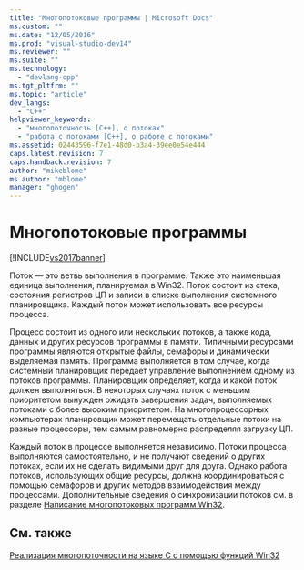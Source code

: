 ```yaml
---
title: "Многопотоковые программы | Microsoft Docs"
ms.custom: ""
ms.date: "12/05/2016"
ms.prod: "visual-studio-dev14"
ms.reviewer: ""
ms.suite: ""
ms.technology: 
  - "devlang-cpp"
ms.tgt_pltfrm: ""
ms.topic: "article"
dev_langs: 
  - "C++"
helpviewer_keywords: 
  - "многопоточность [C++], о потоках"
  - "работа с потоками [C++], о работе с потоками"
ms.assetid: 02443596-f7e1-48d0-b3a4-39ee0e54e444
caps.latest.revision: 7
caps.handback.revision: 7
author: "mikeblome"
ms.author: "mblome"
manager: "ghogen"
---
```

# Многопотоковые программы
[!INCLUDE[vs2017banner](../../assembler/inline/includes/vs2017banner.md)]

Поток — это ветвь выполнения в программе.  Также это наименьшая единица выполнения, планируемая в Win32.  Поток состоит из стека, состояния регистров ЦП и записи в списке выполнения системного планировщика.  Каждый поток может использовать все ресурсы процесса.  
  
 Процесс состоит из одного или нескольких потоков, а также кода, данных и других ресурсов программы в памяти.  Типичными ресурсами программы являются открытые файлы, семафоры и динамически выделяемая память.  Программа выполняется в том случае, когда системный планировщик передает управление выполнением одному из потоков программы.  Планировщик определяет, когда и какой поток должен выполняться.  В некоторых случаях поток с меньшим приоритетом вынужден ожидать завершения задач, выполняемых потоками с более высоким приоритетом.  На многопроцессорных компьютерах планировщик может перемещать отдельные потоки на разные процессоры, тем самым равномерно распределяя загрузку ЦП.  
  
 Каждый поток в процессе выполняется независимо.  Потоки процесса выполняются самостоятельно, и не получают сведений о других потоках, если их не сделать видимыми друг для друга.  Однако работа потоков, использующих общие ресурсы, должна координироваться с помощью семафоров и других методов взаимодействия между процессами.  Дополнительные сведения о синхронизации потоков см. в разделе [Написание многопотоковых программ Win32](../Topic/Writing%20a%20Multithreaded%20Win32%20Program.md).  
  
## См. также  
 [Реализация многопоточности на языке C с помощью функций Win32](../../parallel/multithreading-with-c-and-win32.md)